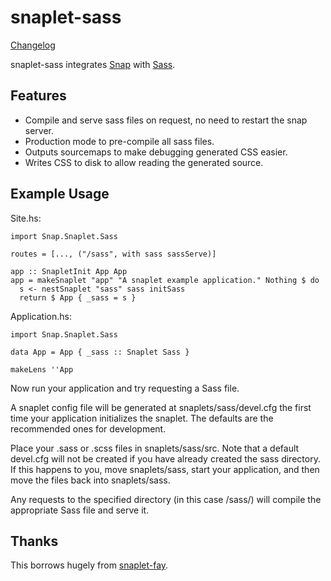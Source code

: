 snaplet-sass
===========

[Changelog](CHANGELOG.md)

snaplet-sass integrates [Snap](http://www.snapframework.com) with
[Sass](http://www.sass-lang.com).

Features
--------

* Compile and serve sass files on request, no need to restart the
  snap server.
* Production mode to pre-compile all sass files.
* Outputs sourcemaps to make debugging generated CSS easier.
* Writes CSS to disk to allow reading the generated source.

Example Usage
-------------

Site.hs:
```
import Snap.Snaplet.Sass

routes = [..., ("/sass", with sass sassServe)]

app :: SnapletInit App App
app = makeSnaplet "app" "A snaplet example application." Nothing $ do
  s <- nestSnaplet "sass" sass initSass
  return $ App { _sass = s }
```

Application.hs:
```
import Snap.Snaplet.Sass

data App = App { _sass :: Snaplet Sass }

makeLens ''App
```

Now run your application and try requesting a Sass file.

A snaplet config file will be generated at snaplets/sass/devel.cfg the
first time your application initializes the snaplet. The defaults are
the recommended ones for development.

Place your .sass or .scss files in snaplets/sass/src. Note that a default
devel.cfg will not be created if you have already created the sass
directory. If this happens to you, move snaplets/sass, start your
application, and then move the files back into snaplets/sass.

Any requests to the specified directory (in this case /sass/) will
compile the appropriate Sass file and serve it.


Thanks
-------

This borrows hugely from [snaplet-fay](https://github.com/faylang/snaplet-fay).
